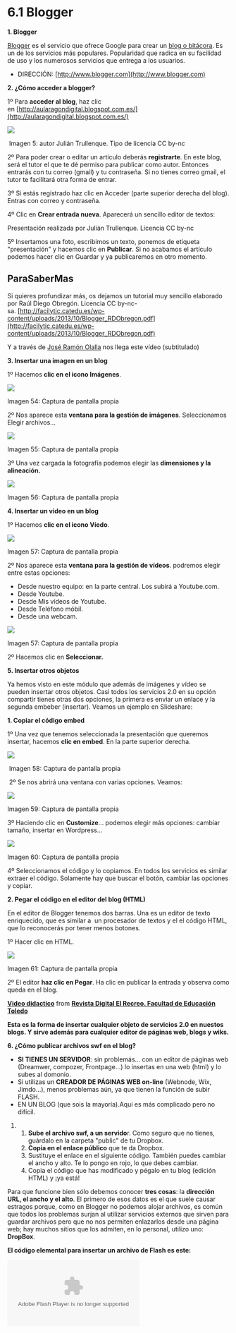 # 6.1 Blogger

**1\. Blogger**

[Blogger](http://www.blogger.com/) es el servicio que ofrece Google para crear un [blog o bitácora](http://es.wikipedia.org/wiki/Blog). Es un de los servicios más populares. Popularidad que radica en su facilidad de uso y los numerosos servicios que entrega a los usuarios.

*   DIRECCIÓN: [http://www.blogger.com](http://www.blogger.com)

**2\. ¿Cómo acceder a blogger?**

1º Para **acceder al blog**, haz clic en [http://aularagondigital.blogspot.com.es/](http://aularagondigital.blogspot.com.es/)


![](img/blogger.jpg)


 Imagen 5: autor Julián Trullenque. Tipo de licencia CC by-nc

2º Para poder crear o editar un artículo deberás **registrarte**. En este blog, será el tutor el que te dé permiso para publicar como autor. Entonces entrarás con tu correo (gmail) y tu contraseña. Si no tienes correo gmail, el tutor te facilitará otra forma de entrar.

3º Si estás registrado haz clic en Acceder (parte superior derecha del blog). Entras con correo y contraseña.

4º Clic en **Crear entrada nueva**. Aparecerá un sencillo editor de textos:

Presentación realizada por Julián Trullenque. Licencia CC by-nc

5º Insertamos una foto, escribimos un texto, ponemos de etiqueta "presentación" y hacemos clic en **Publicar**. Si no acabamos el artículo podemos hacer clic en Guardar y ya publicaremos en otro momento.

## ParaSaberMas

Si quieres profundizar más, os dejamos un tutorial muy sencillo elaborado por Raúl Diego Obregón. Licencia CC by-nc-sa. [http://facilytic.catedu.es/wp-content/uploads/2013/10/Blogger_RDObregon.pdf](http://facilytic.catedu.es/wp-content/uploads/2013/10/Blogger_RDObregon.pdf)

Y a través de [José Ramón Olalla](http://www.catedu.es/arablogs/blog.php?id_blog=1145) nos llega este vídeo (subtitulado)

**3\. Insertar una imagen en un blog**

1º Hacemos **clic en el icono Imágenes**. 


![](img/blogger5.jpg)


Imagen 54: Captura de pantalla propia

2º Nos aparece esta **ventana para la gestión de imágenes**. Seleccionamos Elegir archivos... 


![](img/blogger2.jpg)


Imagen 55: Captura de pantalla propia

3º Una vez cargada la fotografía podemos elegir las **dimensiones y la alineación.**


![](img/blogger3.jpg)


Imagen 56: Captura de pantalla propia

**4\. Insertar un vídeo en un blog**

1º Hacemos **clic en el icono Víedo**. 


![](img/blogger4.jpg)


Imagen 57: Captura de pantalla propia

2º Nos aparece esta **ventana para la gestión de vídeos**. podremos elegir entre estas opciones:

*   Desde nuestro equipo: en la parte central. Los subirá a Youtube.com.
*   Desde Youtube.
*   Desde Mis vídeos de Youtube.
*   Desde Teléfono móbil.
*   Desde una webcam.


![](img/blogger6.jpg)


Imagen 57: Captura de pantalla propia

2º Hacemos clic en **Seleccionar.**

**5\. Insertar otros objetos**

Ya hemos visto en este módulo que además de imágenes y vídeo se pueden insertar otros objetos. Casi todos los servicios 2.0 en su opción compartir tienes otras dos opciones, la primera es enviar un enlace y la segunda embeber (insertar). Veamos un ejemplo en Slideshare:

**1\. Copiar el código embed**

1º Una vez que tenemos seleccionada la presentación que queremos insertar, hacemos **clic en embed**. En la parte superior derecha.


![](img/blogger7.jpg)


 Imagen 58: Captura de pantalla propia

 2º Se nos abrirá una ventana con varias opciones. Veamos:


![](img/blogger8.jpg)


Imagen 59: Captura de pantalla propia

3º Haciendo clic en **Customize**... podemos elegir más opciones: cambiar tamaño, insertar en Wordpress...


![](img/blogger9.jpg)


Imagen 60: Captura de pantalla propia

4º Seleccionamos el código y lo copiamos. En todos los servicios es similar extraer el código. Solamente hay que buscar el botón, cambiar las opciones y copiar.

**2\. Pegar el código en el editor del blog (HTML)**

En el editor de Blogger tenemos dos barras. Una es un editor de texto enriquecido, que es similar a  un procesador de textos y el el código HTML, que lo reconocerás por tener menos botones. 

1º Hacer clic en HTML.


![](img/blogger10.jpg)


Imagen 61: Captura de pantalla propia

2º El editor **haz clic en Pegar**. Ha clic en publicar la entrada y observa como queda en el blog.

**[Video didactico](https://www.slideshare.net/magisterioto/video-didactico-9990166 "Video didactico")** from **[Revista Digital El Recreo. Facultad de Educación Toledo](http://www.slideshare.net/magisterioto)**

**Esta es la forma de insertar cualquier objeto de servicios 2.0 en nuestos blogs. Y sirve además para cualquier editor de páginas web, blogs y wiks.**

**6\. ¿Cómo publicar archivos swf en el blog?**

*   **SI TIENES UN SERVIDOR**: sin problemás... con un editor de páginas web (Dreamwer, compozer, Frontpage...) lo insertas en una web (html) y lo subes al domonio.
*   Si utilizas un **CREADOR DE PÁGINAS WEB on-line** (Webnode, Wix, Jimdo...), menos problemas aún, ya que tienen la función de subir FLASH.
*   EN UN BLOG (que sois la mayoría).Aquí es más complicado pero no difícil.

1.  1.  **Sube el archivo swf, a un servido**r. Como seguro que no tienes, guárdalo en la carpeta "public" de tu Dropbox.
    2.  **Copia en el enlace público** que te da Dropbox.
    3.  Sustituye el enlace en el siguiente código. También puedes cambiar el ancho y alto. Te lo pongo en rojo, lo que debes cambiar.
    4.  Copia el código que has modificado y pégalo en tu blog (edición HTML) y ¡ya está!

Para que funcione bien sólo debemos conocer **tres cosas**: la **dirección URL, el ancho y el alto**. El primero de esos datos es el que suele causar estragos porque, como en Blogger no podemos alojar archivos, es común que todos los problemas surjan al utilizar servicios externos que sirven para guardar archivos pero que no nos permiten enlazarlos desde una página web; hay muchos sitios que los admiten, en lo personal, utilizo uno: **DropBox**.

**El código elemental para insertar un archivo de Flash es este:**

<object type="application/x-shockwave-flash" data="**URLarchivo.swf**" width="**ancho**" height="**alto**">  
<param name="movie" value="**URLarchivo.swf**" />  
</object>

